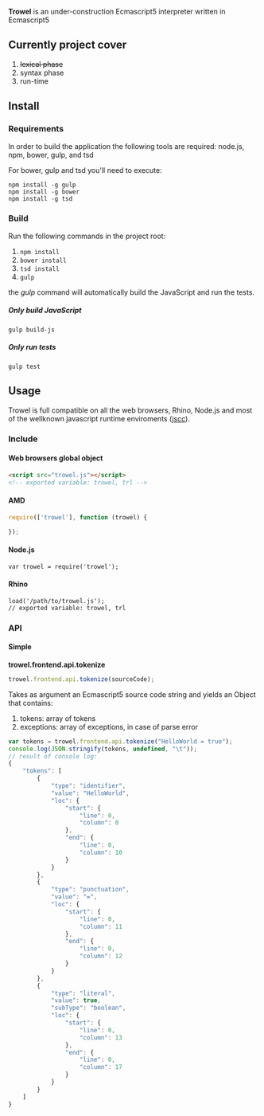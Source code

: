 **Trowel** is an under-construction Ecmascript5 interpreter written in Ecmascript5

## Currently project cover

1. ~~lexical phase~~
2. syntax phase
3. run-time

## Install 

### Requirements

In order to build the application the following tools are required: node.js, npm, bower, gulp, and tsd

For bower, gulp and tsd you'll need to execute:
```
npm install -g gulp
npm install -g bower
npm install -g tsd
```

### Build

Run the following commands in the project root:

1. `npm install`
2. `bower install`
3. `tsd install`
4. `gulp`

the *gulp* command will automatically build the JavaScript and run the tests.

##### Only build JavaScript

`gulp build-js`

##### Only run tests

`gulp test`

## Usage

Trowel is full compatible on all the web browsers, Rhino, Node.js and most of the wellknown javascript runtime enviroments ([jscc](http://jscc.info/)).

### Include

#### Web browsers global object

```html
<script src="trowel.js"></script>
<!-- exported variable: trowel, trl -->
```

#### AMD

```javascript
require(['trowel'], function (trowel) {

});
```

#### Node.js

```
var trowel = require('trowel');
```

#### Rhino

```
load('/path/to/trowel.js');
// exported variable: trowel, trl
```

### API

#### Simple

**trowel.frontend.api.tokenize**

```javascript
trowel.frontend.api.tokenize(sourceCode);
```

Takes as argument an Ecmascript5 source code string and yields an Object that contains: 
1. tokens: array of tokens
2. exceptions: array of exceptions, in case of parse error 

```javascript
var tokens = trowel.frontend.api.tokenize("HelloWorld = true");
console.log(JSON.stringify(tokens, undefined, "\t"));
// result of console log:
{
	"tokens": [
		{
			"type": "identifier",
			"value": "HelloWorld",
			"loc": {
				"start": {
					"line": 0,
					"column": 0
				},
				"end": {
					"line": 0,
					"column": 10
				}
			}
		},
		{
			"type": "punctuation",
			"value": "=",
			"loc": {
				"start": {
					"line": 0,
					"column": 11
				},
				"end": {
					"line": 0,
					"column": 12
				}
			}
		},
		{
			"type": "literal",
			"value": true,
			"subType": "boolean",
			"loc": {
				"start": {
					"line": 0,
					"column": 13
				},
				"end": {
					"line": 0,
					"column": 17
				}
			}
		}
	]
}
```
